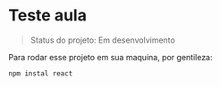 # Teste aula 

> Status do projeto: Em desenvolvimento

Para rodar esse projeto em sua maquina, por gentileza:

```
npm instal react

```
